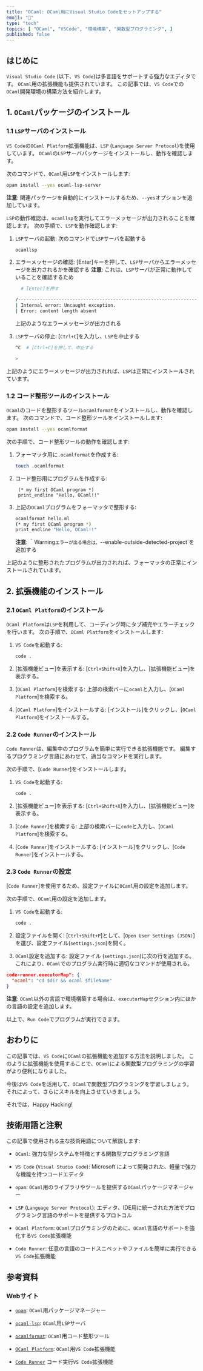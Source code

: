 ```yaml
---
title: "OCaml: OCaml用にVisual Studio Codeをセットアップする"
emoji: "🐪"
type: "tech"
topics: [ "OCaml", "VSCode", "環境構築", "関数型プログラミング", ]
published: false
---
```


## はじめに

`Visual Studio Code` (以下、`VS Code`)は多言語をサポートする強力なエディタです。
`OCaml`用の拡張機能も提供されています。
この記事では、`VS Code`での`OCaml`開発環境の構築方法を紹介します。

## 1. `OCaml`パッケージのインストール

### 1.1 `LSP`サーバのインストール

`VS Code`の`OCaml Platform`拡張機能は、`LSP` (`Language Server Protocol`)を使用しています。
`OCaml`の`LSP`サーバパッケージをインストールし、動作を確認します。

次のコマンドで、`OCaml`用`LSP`をインストールします:

```bash
opam install --yes ocaml-lsp-server

```

**注意**:
関連パッケージを自動的にインストールするため、`--yes`オプションを追加しています。

`LSP`の動作確認は、`ocamllsp`を実行してエラーメッセージが出力されることを確認します。
次の手順で、`LSP`を動作確認します:

1. `LSP`サーバの起動:
    次のコマンドで`LSP`サーバを起動する

    ```bash
    ocamllsp
    ```

2. エラーメッセージの確認:
    \[Enter\]キーを押して、`LSP`サーバからエラーメッセージを出力されるかを確認する
    **注意**:
    これは、`LSP`サーバが正常に動作していることを確認するため

    ```bash
      # [Enter]を押す

    /-----------------------------------------------------------------------
    | Internal error: Uncaught exception.
    | Error: content length absent
    ```

    上記のようなエラーメッセージが出力される

3. `LSP`サーバの停止:
    \[`Ctrl+C`\]を入力し、`LSP`を中止する

    ```bash
    ^C  # [Ctrl+C]を押して、中止する

    >
    ```

上記のようにエラーメッセージが出力されれば、`LSP`は正常にインストールされています。

### 1.2 コード整形ツールのインストール

`OCaml`のコードを整形するツール`ocamlformat`をインストールし、動作を確認します。
次のコマンドで、コード整形ツールをインストールします:

```bash
opam install --yes ocamlformat

```

次の手順で、コード整形ツールの動作を確認します:

1. フォーマッタ用に`.ocamlformat`を作成する:

    ```bash
    touch .ocamlformat
    ```

2. コード整形用にプログラムを作成する:

   ```OCaml: hello.ml
    (* my first OCaml program *)
    print_endline "Hello, OCaml!!"

    ```

3. 上記の`OCaml`プログラムをフォーマッタで整形する:

    ```bash
    ocamlformat hello.ml
    (* my first OCaml program *)
    print_endline "Hello, OCaml!!"

    ```

    **注意**:
    ｀Warning`エラーが出る場合は、`--enable-outside-detected-project`を追加する

上記のように整形されたプログラムが出力されれば、フォーマッタの正常にインストールされています。

## 2. 拡張機能のインストール

### 2.1 `OCaml Platform`のインストール

`OCaml Platform`は`LSP`を利用して、コーディング時にタブ補完やエラーチェックを行います。
次の手順で、`OCaml Platform`をインストールします:

1. `VS Code`を起動する:

   ```bash
   code .
   ```

2. [拡張機能ビュー]を表示する:
  [`Ctrl+Shift+X`]を入力し、[拡張機能ビュー]を表示する。

3. [`OCaml Platform`]を検索する:
  上部の検索バーに`ocaml`と入力し、[`OCaml Platform`]を検索する。

4. [`OCaml Platform`]をインストールする:
  \[インストール\]をクリックし、[`OCaml Platform`]をインストールする。

### 2.2 `Code Runner`のインストール

`Code Runner`は、編集中のプログラムを簡単に実行できる拡張機能です。
編集するプログラミング言語にあわせて、適当なコマンドを実行します。

次の手順で、[`Code Runner`]をインストールします。

1. `VS Code`を起動する:

   ```bash
   code .
   ```

2. [拡張機能ビュー]を表示する:
  [`Ctrl+Shift+X`]を入力し、[拡張機能ビュー]を表示する。

3. [`Code Runner`]を検索する:
  上部の検索バーに`code`と入力し、[`OCaml Platform`]を検索する。

4. [`Code Runner`]をインストールする:
  \[インストール\]をクリックし、[`Code Runner`]をインストールする。

### 2.3 `Code Runner`の設定

\[`Code Runner`]を使用するため、設定ファイルに`OCaml`用の設定を追加します。

次の手順で、`OCaml`用の設定を追加します。

1. `VS Code`を起動する:

   ```bash
   code .
   ```

2. 設定ファイルを開く:
  [`Ctrl+Shift+P`]として、\[`Open User Settings (JSON)`]を選び、設定ファイル(`settings.json`)を開く。

3. `OCaml`設定を追加する:
  設定ファイル (`settings.json`)に次の行を追加する。
  これにより、`OCaml`でのプログラム実行時に適切なコマンドが使用される。

  ``` :settings.json
  code-runner.executorMap": {
    "ocaml": "cd $dir && ocaml $fileName"
  }
  ```

  **注意**:
  `OCaml`以外の言語で環境構築する場合は、`executorMap`セクション内にほかの言語の設定を追加します。

以上で、`Run Code`でプログラムが実行できます。

## おわりに

この記事では、`VS Code`に`OCaml`の拡張機能を追加する方法を説明しました。
このように拡張機能を使用することで、`OCaml`による関数型プログラミングの学習がより便利になりました。

今後は`VS Code`を活用して、`OCaml`で関数型プログラミングを学習しましょう。
それによって、さらにスキルを向上させていきましょう。

それでは、Happy Hacking!

## 技術用語と注釈

この記事で使用される主な技術用語について解説します:

- `OCaml`:
  強力な型システムを特徴とする関数型プログラミング言語

- `VS Code` (`Visual Studio Code`):
  Microsoft によって開発された、軽量で強力な機能を持つコードエディタ

- `opam`:
  `OCaml`用のライブラリやツールを提供する`OCaml`パッケージマネージャー

- `LSP` (`Language Server Protocol`):
  エディタ、IDE用に統一された方法でプログラミング言語のサポートを提供するプロトコル

- `OCaml Platform`:
  `OCaml`プログラミングのために、`OCaml`言語のサポートを強化する`VS Code`拡張機能

- `Code Runner`:
  任意の言語のコードスニペットやファイルを簡単に実行できる`VS Code`拡張機能

## 参考資料

### Webサイト

- [`opam`](https://opam.ocaml.org/):
  `OCaml`用パッケージマネージャー

- [`ocaml-lsp`](https://github.com/ocaml/ocaml-lsp):
  `OCaml`用`LSP`サーバ

- [`ocamlformat`](https://github.com/ocaml-ppx/ocamlformat):
  `OCaml`用コード整形ツール

- [`OCaml Platform`](https://github.com/ocamllabs/vscode-ocaml-platform):
  `OCaml`用`VS Code`拡張機能

- [`Code Runner`](https://github.com/formulahendry/vscode-code-runner)
  コード実行`VS Code`拡張機能
